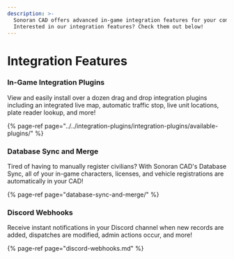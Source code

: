 ```yaml
---
description: >-
  Sonoran CAD offers advanced in-game integration features for your community.
  Interested in our integration features? Check them out below!
---
```


# Integration Features

### In-Game Integration Plugins

View and easily install over a dozen drag and drop integration plugins including an integrated live map, automatic traffic stop, live unit locations, plate reader lookup, and more!

{% page-ref page="../../integration-plugins/integration-plugins/available-plugins/" %}

### Database Sync and Merge

Tired of having to manually register civilians? With Sonoran CAD's Database Sync, all of your in-game characters, licenses, and vehicle registrations are automatically in your CAD!

{% page-ref page="database-sync-and-merge/" %}

### Discord Webhooks

Receive instant notifications in your Discord channel when new records are added, dispatches are modified, admin actions occur, and more!

{% page-ref page="discord-webhooks.md" %}



